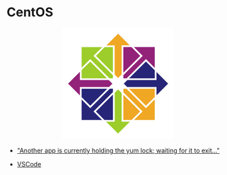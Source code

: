 # CentOS


<div align="center">
  <a href="https://wiki.centos.org/">
    <img src="https://raw.githubusercontent.com/dunstontc/assets/master/images/distros/centos.png" alt="CentOS" width="50%" title="CentOS">
  </a>
</div>


- ["Another app is currently holding the yum lock; waiting for it to exit..."](https://unix.stackexchange.com/a/196081/252586)

- [VSCode](https://tecadmin.net/install-visual-studio-code-editor-in-fedora/)
